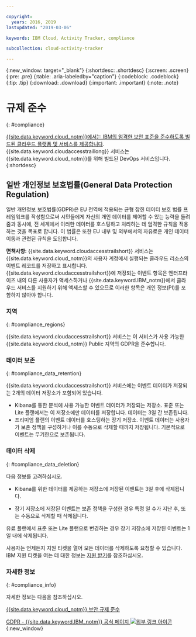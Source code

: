```yaml
---

copyright:
  years: 2016, 2019
lastupdated: "2019-03-06"

keywords: IBM Cloud, Activity Tracker, compliance

subcollection: cloud-activity-tracker

---
```


{:new_window: target="_blank"}
{:shortdesc: .shortdesc}
{:screen: .screen}
{:pre: .pre}
{:table: .aria-labeledby="caption"}
{:codeblock: .codeblock}
{:tip: .tip}
{:download: .download}
{:important: .important}
{:note: .note}


# 규제 준수
{: #compliance}

[{{site.data.keyword.cloud_notm}}에서는 IBM의 엄격한 보안 표준을 준수하도록 빌드된 클라우드 플랫폼 및 서비스를 제공합니다](/docs/security/compliance.html#compliance). {{site.data.keyword.cloudaccesstraillong}} 서비스는 {{site.data.keyword.cloud_notm}}를 위해 빌드된 DevOps 서비스입니다. 
{:shortdesc}


## 일반 개인정보 보호법률(General Data Protection Regulation)

일반 개인정보 보호법률(GDPR)은 EU 전역에 적용되는 균형 잡힌 데이터 보호 법률 프레임워크를 작성함으로써 시민들에게 자신의 개인 데이터를 제어할 수 있는 능력을 돌려줌과 동시에, 전 세계에서 이러한 데이터를 호스팅하고 처리하는 데 엄격한 규칙을 적용하는 것을 목표로 합니다. 이 법률은 또한 EU 내부 및 외부에서의 자유로운 개인 데이터 이동과 관련된 규칙을 도입합니다. 

**면책사항:** {{site.data.keyword.cloudaccesstrailshort}} 서비스는 {{site.data.keyword.cloud_notm}}의 사용자 계정에서 실행되는 클라우드 리소스의 이벤트 레코드를 저장하고 표시합니다. {{site.data.keyword.cloudaccesstrailshort}}에 저장되는 이벤트 항목은 엔터프라이즈 내의 다른 사용자가 액세스하거나 {{site.data.keyword.IBM_notm}}에서 클라우드 서비스를 지원하기 위해 액세스할 수 있으므로 이러한 항목은 개인 정보(PI)를 포함하지 않아야 합니다.

### 지역
{: #compliance_regions}

{{site.data.keyword.cloudaccesstrailshort}} 서비스는 이 서비스가 사용 가능한 {{site.data.keyword.cloud_notm}} Public 지역의 GDPR을 준수합니다.


### 데이터 보존
{: #compliance_data_retention}

{{site.data.keyword.cloudaccesstrailshort}} 서비스에는 이벤트 데이터가 저장되는 2개의 데이터 저장소가 포함되어 있습니다. 

* Kibana를 통한 분석에 사용 가능한 이벤트 데이터가 저장되는 저장소. 표준 또는 Lite 플랜에서는 이 저장소에만 데이터를 저장합니다. 데이터는 3일 간 보존됩니다.
* 프리미엄 플랜의 이벤트 데이터를 호스팅하는 장기 저장소. 이벤트 데이터는 사용자가 보존 정책을 구성하거나 이를 수동으로 삭제할 때까지 저장됩니다. 기본적으로 이벤트는 무기한으로 보존됩니다.


### 데이터 삭제
{: #compliance_data_deletion}

다음 정보를 고려하십시오.

* Kibana를 위한 데이터를 제공하는 저장소에 저장된 이벤트는 3일 후에 삭제됩니다.

* 장기 저장소에 저장된 이벤트는 보존 정책을 구성한 경우 특정 일 수가 지난 후, 또는 수동으로 삭제할 때 삭제됩니다. 



유료 플랜에서 표준 또는 Lite 플랜으로 변경하는 경우 장기 저장소에 저장된 이벤트는 1일 내에 삭제됩니다.

사용자는 언제든지 지원 티켓을 열어 모든 데이터를 삭제하도록 요청할 수 있습니다. IBM 지원 티켓을 여는 데 대한 정보는 [지원 받기](/docs/get-support?topic=get-support-getting-customer-support#getting-customer-support)를 참조하십시오.



### 자세한 정보
{: #compliance_info}

자세한 정보는 다음을 참조하십시오.

[{{site.data.keyword.cloud_notm}} 보안 규제 준수](/docs/overview?topic=overview-security#compliance)

[GDPR - {{site.data.keyword.IBM_notm}} 공식 페이지 ![외부 링크 아이콘](../../icons/launch-glyph.svg "외부 링크 아이콘")](https://www.ibm.com/data-responsibility/gdpr/){:new_window}



